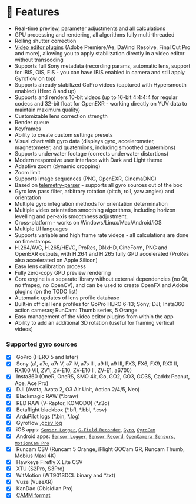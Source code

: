 # 💎 Features

* Real-time preview, parameter adjustments and all calculations
* GPU processing and rendering, all algorithms fully multi-threaded
* Rolling shutter correction
* [Video editor plugins](https://github.com/gyroflow/gyroflow-plugins) (Adobe Premiere/Ae, DaVinci Resolve, Final Cut Pro and more), allowing you to apply stabilization directly in a video editor without transcoding
* Supports full Sony metadata (recording params, automatic lens, support for IBIS, OIS, EIS - you can have IBIS enabled in camera and still apply Gyroflow on top)
* Supports already stabilized GoPro videos (captured with Hypersmooth enabled) (Hero 8 and up)
* Supports and renders 10-bit videos (up to 16-bit 4:4:4:4 for regular codecs and 32-bit float for OpenEXR - working directly on YUV data to maintain maximum quality)
* Customizable lens correction strength
* Render queue
* Keyframes
* Ability to create custom settings presets
* Visual chart with gyro data (displays gyro, accelerometer, magnetometer, and quaternions, including smoothed quaternions)
* Supports underwater footage (corrects underwater distortions)
* Modern responsive user interface with Dark and Light theme
* Adaptive zoom (dynamic cropping)
* Zoom limit
* Supports image sequences (PNG, OpenEXR, CinemaDNG)
* Based on [telemetry-parser](https://github.com/AdrianEddy/telemetry-parser) - supports all gyro sources out of the box
* Gyro low pass filter, arbitrary rotation (pitch, roll, yaw angles) and orientation
* Multiple gyro integration methods for orientation determination
* Multiple video orientation smoothing algorithms, including horizon levelling and per-axis smoothness adjustment.
* Cross-platform - works on Windows/Linux/Mac/Android/iOS
* Multiple UI languages
* Supports variable and high frame rate videos - all calculations are done on timestamps
* H.264/AVC, H.265/HEVC, ProRes, DNxHD, CineForm, PNG and OpenEXR outputs, with H.264 and H.265 fully GPU accelerated (ProRes also accelerated on Apple Silicon)
* Easy lens calibration process
* Fully zero-copy GPU preview rendering
* Core engine is a separate library without external dependencies (no Qt, no ffmpeg, no OpenCV), and can be used to create OpenFX and Adobe plugins (on the TODO list)
* Automatic updates of lens profile database
* Built-in official lens profiles for GoPro HERO 6-13; Sony; DJI; Insta360 action cameras; RunCam: Thumb series, 5 Orange
* Easy management of the video editor plugins from within the app
* Ability to add an additional 3D rotation (useful for framing vertical videos)

### Supported gyro sources

* [x] &#x20;GoPro (HERO 5 and later)
* [x] &#x20;Sony (a1, a7c, a7r V, a7 IV, a7s III, a9 II, a9 III, FX3, FX6, FX9, RX0 II, RX100 VII, ZV1, ZV-E10, ZV-E10 II, ZV-E1, a6700)
* [x] &#x20;Insta360 (OneR, OneRS, SMO 4k, Go, GO2, GO3, GO3S, Caddx Peanut, Ace, Ace Pro)
* [x] &#x20;DJI (Avata, Avata 2, O3 Air Unit, Action 2/4/5, Neo)
* [x] &#x20;Blackmagic RAW (\*.braw)
* [x] &#x20;RED RAW (V-Raptor, KOMODO) (\*.r3d)
* [x] &#x20;Betaflight blackbox (\*.bfl, \*.bbl, \*.csv)
* [x] &#x20;ArduPilot logs (\*.bin, \*.log)
* [x] &#x20;Gyroflow [.gcsv log](https://docs.gyroflow.xyz/app/technical-details/gcsv-format)
* [x] &#x20;iOS apps: [`Sensor Logger`](https://apps.apple.com/us/app/sensor-logger/id1531582925), [`G-Field Recorder`](https://apps.apple.com/at/app/g-field-recorder/id1154585693), [`Gyro`](https://apps.apple.com/us/app/gyro-record-device-motion-data/id1161532981), [`GyroCam`](https://apps.apple.com/us/app/gyrocam-professional-camera/id1614296781)
* [x] &#x20;Android apps: [`Sensor Logger`](https://play.google.com/store/apps/details?id=com.kelvin.sensorapp\&hl=de\_AT\&gl=US), [`Sensor Record`](https://play.google.com/store/apps/details?id=de.martingolpashin.sensor\_record), [`OpenCamera Sensors`](https://github.com/MobileRoboticsSkoltech/OpenCamera-Sensors), [`MotionCam Pro`](https://play.google.com/store/apps/details?id=com.motioncam.pro)
* [x] &#x20;Runcam CSV (Runcam 5 Orange, iFlight GOCam GR, Runcam Thumb, Mobius Maxi 4K)
* [x] &#x20;Hawkeye Firefly X Lite CSV
* [x] &#x20;XTU (S2Pro, S3Pro)
* [x] &#x20;WitMotion (WT901SDCL binary and \*.txt)
* [x] &#x20;Vuze (VuzeXR)
* [x] &#x20;KanDao (Obisidian Pro)
* [x] &#x20;[CAMM format](https://developers.google.com/streetview/publish/camm-spec)
